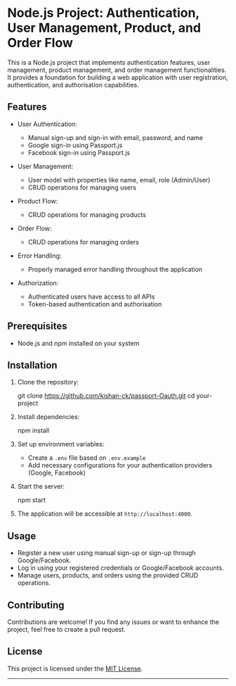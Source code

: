 # Node.js Project: Authentication, User Management, Product, and Order Flow

This is a Node.js project that implements authentication features, user management, product management, and order management functionalities. It provides a foundation for building a web application with user registration, authentication, and authorisation capabilities.

## Features

- User Authentication:
  - Manual sign-up and sign-in with email, password, and name
  - Google sign-in using Passport.js
  - Facebook sign-in using Passport.js

- User Management:
  - User model with properties like name, email, role (Admin/User)
  - CRUD operations for managing users

- Product Flow:
  - CRUD operations for managing products

- Order Flow:
  - CRUD operations for managing orders

- Error Handling:
  - Properly managed error handling throughout the application

- Authorization:
  - Authenticated users have access to all APIs
  - Token-based authentication and authorisation

## Prerequisites

- Node.js and npm installed on your system

## Installation

1. Clone the repository:

   
   git clone https://github.com/kishan-ck/passport-Oauth.git
   cd your-project
   

2. Install dependencies:

   
   npm install
   

3. Set up environment variables:
   - Create a `.env` file based on `.env.example`
   - Add necessary configurations for your authentication providers (Google, Facebook)

4. Start the server:

   
   npm start
   

5. The application will be accessible at `http://localhost:4000`.

## Usage

- Register a new user using manual sign-up or sign-up through Google/Facebook.
- Log in using your registered credentials or Google/Facebook accounts.
- Manage users, products, and orders using the provided CRUD operations.

## Contributing

Contributions are welcome! If you find any issues or want to enhance the project, feel free to create a pull request.

## License

This project is licensed under the [MIT License](LICENSE).

---

